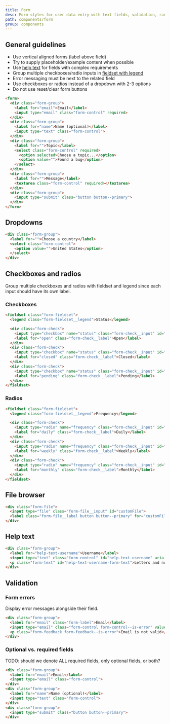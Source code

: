 ```yaml
---
title: Form
desc: Form styles for user data entry with text fields, validation, radio buttons, and more.
path: components/form
group: components
---
```


## General guidelines

- Use vertical aligned forms (label above field)
- Try to supply placeholder/example content when possible
- Use [help text](#help-text) for fields with complex requirements
- Group multiple checkboxes/radio inputs in [fieldset with legend](#checkboxes-and-radios)
- Error messaging must be next to the related field
- Use checkboxes or radios instead of a dropdown with 2-3 options
- Do not use reset/clear form buttons

<!-- - Right align long form submit buttons  -->


```html example
<form>
  <div class="form-group">
    <label for="email">Email</label>
    <input type="email" class="form-control" required>
  </div>
  <div class="form-group">
    <label for="name">Name (optional)</label>
    <input type="text" class="form-control">
  </div>
  <div class="form-group">
    <label for="">Topic</label>
    <select class="form-control" required>
      <option selected>Choose a topic...</option>
      <option value="">Found a bug</option>
    </select>
  </div>
  <div class="form-group">
    <label for="">Message</label>
    <textarea class="form-control" required></textarea>
  </div>
  <div class="form-group">
    <input type="submit" class="button button--primary">
  </div>
</form>
```


## Dropdowns
```html example
<div class="form-group">
  <label for="">Choose a country</label>
  <select class="form-control">
    <option value="">United States</option>
  </select>
</div>
```


## Checkboxes and radios

Group multiple checkboxes and radios with fieldset and legend since each input should have its own label.

### Checkboxes

```html example
<fieldset class="form-fieldset">
  <legend class="form-fieldset__legend">Status</legend>

  <div class="form-check">
    <input type="checkbox" name="status" class="form-check__input" id="open">
    <label for="open" class="form-check__label">Open</label>
  </div>
  <div class="form-check">
    <input type="checkbox" name="status" class="form-check__input" id="closed">
    <label for="closed" class="form-check__label">Closed</label>
  </div>
  <div class="form-check">
    <input type="checkbox" name="status" class="form-check__input" id="pending">
    <label for="pending" class="form-check__label">Pending</label>
  </div>
</fieldset>
```

### Radios

```html example
<fieldset class="form-fieldset">
  <legend class="form-fieldset__legend">Frequency</legend>

  <div class="form-check">
    <input type="radio" name="frequency" class="form-check__input" id="daily">
    <label for="daily" class="form-check__label">Daily</label>
  </div>
  <div class="form-check">
    <input type="radio" name="frequency" class="form-check__input" id="weekly">
    <label for="weekly" class="form-check__label">Weekly</label>
  </div>
  <div class="form-check">
    <input type="radio" name="frequency" class="form-check__input" id="monthly">
    <label for="monthly" class="form-check__label">Monthly</label>
  </div>
</fieldset>
```

## File browser

```html example
<div class="form-file">
  <input type="file" class="form-file__input" id="customFile">
  <label class="form-file__label button button--primary" for="customFile">Choose file</label>
</div>
```

## Help text

```html example
<div class="form-group">
  <label for="help-text-username">Username</label>
  <input type="text" class="form-control" id="help-text-username" aria-describedby="help-text-username-form-text">
  <p class="form-text" id="help-text-username-form-text">Letters and numbers only</p>
</div>
```

<!-- ## Required fields 
Use `<abbr title="required">*</abbr>` to denote required fields.

```html example
<div class="form-group">
  <label> Email <abbr title="required">*</abbr></label>
  <input type="email" class="form-control">
</div>
``` -->

## Validation

### Form errors

Display error messages alongside their field.

```html example
<div class="form-group">
  <label for="email" class="form-label">Email</label>
  <input type="email" class="form-control form-control--is-error" value="test example.com" required>
  <p class="form-feedback form-feedback--is-error">Email is not valid</p>
</div>
```

### Optional vs. required fields

TODO: should we denote ALL required fields, only optional fields, or both?

```html example
<div class="form-group">
  <label for="email">Email</label>
  <input type="email" class="form-control">
</div>
<div class="form-group">
  <label for="name">Name (optional)</label>
  <input type="text" class="form-control">
</div>
<div class="form-group">
  <input type="submit" class="button button--primary">
</div>
```
